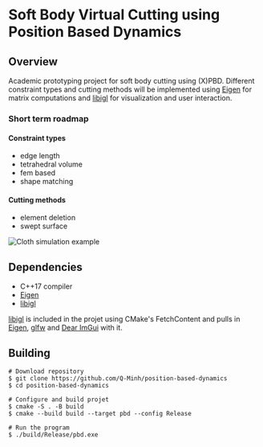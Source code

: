 # Soft Body Virtual Cutting using Position Based Dynamics

## Overview

Academic prototyping project for soft body cutting using (X)PBD. 
Different constraint types and cutting methods will be implemented 
using [Eigen](https://eigen.tuxfamily.org/index.php?title=Main_Page) for matrix computations and [libigl](https://libigl.github.io/) for visualization and 
user interaction.

### Short term roadmap

#### Constraint types
- edge length
- tetrahedral volume
- fem based
- shape matching

#### Cutting methods
- element deletion
- swept surface

![Cloth simulation example](./doc/pbd-simple-cloth-example.gif)

## Dependencies

- C++17 compiler
- [Eigen](https://eigen.tuxfamily.org/index.php?title=Main_Page)
- [libigl](https://libigl.github.io/)

[libigl](https://libigl.github.io/) is included in the projet using CMake's FetchContent and pulls in [Eigen](https://eigen.tuxfamily.org/index.php?title=Main_Page), [glfw](https://www.glfw.org/) and [Dear ImGui](https://github.com/ocornut/imgui) with it.

## Building

```
# Download repository
$ git clone https://github.com/Q-Minh/position-based-dynamics
$ cd position-based-dynamics

# Configure and build projet
$ cmake -S . -B build
$ cmake --build build --target pbd --config Release

# Run the program
$ ./build/Release/pbd.exe
```
